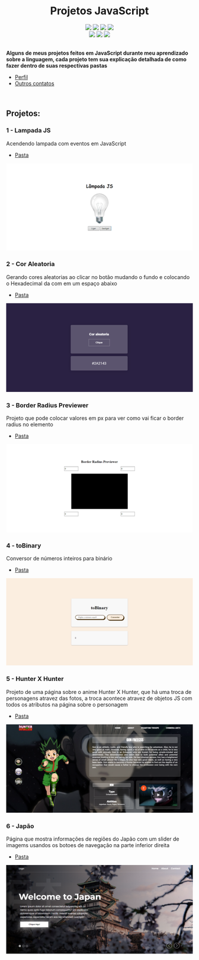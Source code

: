 <h1 align="center">Projetos JavaScript</h1>

<div align="center">

<img src="https://img.shields.io/badge/HTML5-E34F26?style=for-the-badge&logo=html5&logoColor=white">
<img src="	https://img.shields.io/badge/CSS3-1572B6?style=for-the-badge&logo=css3&logoColor=white">
<img src="https://img.shields.io/badge/Sass-CC6699?style=for-the-badge&logo=sass&logoColor=white">
<img src="https://img.shields.io/badge/JavaScript-F7DF1E?style=for-the-badge&logo=javascript&logoColor=black">
</div>
<div align="center">
<img src="https://img.shields.io/github/license/EriickW/Projetos_JavaScript.svg">
<img src="https://img.shields.io/github/stars/EriickW/Projetos_JavaScript.svg">
<img src="https://img.shields.io/github/followers/EriickW.svg?style=social&label=Follow&maxAge=2592000">
</div>
 
<br>

**Alguns de meus projetos feitos em JavaScript durante meu aprendizado sobre a linguagem, cada projeto tem sua explicação detalhada de como fazer dentro de suas respectivas pastas**

- [Perfil](https://github.com/EriickW)
- [Outros contatos](https://eriickw.github.io/linktree-main/)

<br>

## Projetos:



<h3>1 - Lampada JS</h3>

Acendendo lampada com eventos em JavaScript
- [Pasta](./Lampada_JS/)

<img src="./src/lampada.png">

<br>

<h3>2 - Cor Aleatoria</h3>

Gerando cores aleatorias ao clicar no botão mudando o fundo e colocando o Hexadecimal da com em um espaço abaixo
- [Pasta](./corAleatoria/)

<img src="./src/corAleatoria.png">

<br>

<h3>3 - Border Radius Previewer</h3>

Projeto que pode colocar valores em px para ver como vai ficar o border radius no elemento
- [Pasta](./border-radius-previewer/)

<img src="./src/borderRadius.png">

<br>

<h3>4 - toBinary</h3>

Conversor de números inteiros para binário
- [Pasta](./toBinary/)

<img src="./src/toBinary.png">

<br>

<h3>5 - Hunter X Hunter</h3>

Projeto de uma página sobre o anime Hunter X Hunter,
que há uma troca de personagens atravez das fotos, a troca acontece atravez de objetos JS com todos os atributos na página sobre o personagem
- [Pasta](./hunter-x-hunter/)

<img src="./src/hunter.png">

<br>

<h3>6 - Japão</h3>

Página que mostra informações de regiões do Japão 
com um slider de imagems usandos os botoes de navegação na parte inferior direita
- [Pasta](./Jap%C3%A3o/)

<img src="./src/japao.png">
